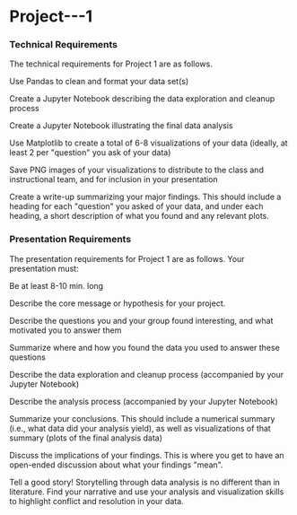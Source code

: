 # Project---1

### Technical Requirements

The technical requirements for Project 1 are as follows.

Use Pandas to clean and format your data set(s)

Create a Jupyter Notebook describing the data exploration and cleanup process

Create a Jupyter Notebook illustrating the final data analysis

Use Matplotlib to create a total of 6-8 visualizations of your data (ideally, at least 2 per "question" you ask of your data)

Save PNG images of your visualizations to distribute to the class and instructional team, and for inclusion in your presentation

Create a write-up summarizing your major findings. This should include a heading for each "question" you asked of your data, and under each heading, a short description of what you found and any relevant plots.


### Presentation Requirements

The presentation requirements for Project 1 are as follows.
Your presentation must:

Be at least 8-10 min. long

Describe the core message or hypothesis for your project.

Describe the questions you and your group found interesting, and what motivated you to answer them

Summarize where and how you found the data you used to answer these questions

Describe the data exploration and cleanup process (accompanied by your Jupyter Notebook)

Describe the analysis process (accompanied by your Jupyter Notebook)

Summarize your conclusions. This should include a numerical summary (i.e., what data did your analysis yield), as well as visualizations of that summary (plots of the final analysis data)

Discuss the implications of your findings. This is where you get to have an open-ended discussion about what your findings "mean".

Tell a good story! Storytelling through data analysis is no different than in literature. Find your narrative and use your analysis and visualization skills to highlight conflict and resolution in your data.